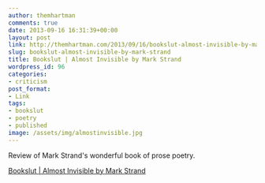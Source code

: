 ```yaml
---
author: themhartman
comments: true
date: 2013-09-16 16:31:39+00:00
layout: post
link: http://themhartman.com/2013/09/16/bookslut-almost-invisible-by-mark-strand/
slug: bookslut-almost-invisible-by-mark-strand
title: Bookslut | Almost Invisible by Mark Strand
wordpress_id: 96
categories:
- criticism
post_format:
- Link
tags:
- bookslut
- poetry
- published
image: /assets/img/almostinvisible.jpg
---
```


Review of Mark Strand's wonderful book of prose poetry.

[Bookslut | Almost Invisible by Mark Strand](http://www.bookslut.com/poetry/2013_09_020325.php)
